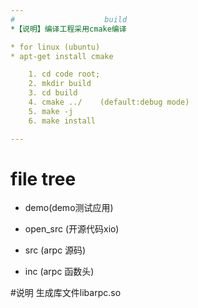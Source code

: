 ```yaml
---
#                    build
*【说明】编译工程采用cmake编译

* for linux (ubuntu)
* apt-get install cmake

	1. cd code root;
	2. mkdir build
	3. cd build
	4. cmake ../    (default:debug mode)
	5. make -j
	6. make install

---
```

#                    file tree
* demo(demo测试应用)

* open_src (开源代码xio)

* src (arpc 源码)

* inc (arpc 函数头)

#说明
生成库文件libarpc.so
